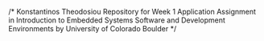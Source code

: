 /* Konstantinos Theodosiou
Repository for Week 1 Application Assignment in Introduction to Embedded Systems Software and Development Environments
by University of Colorado Boulder
*/
